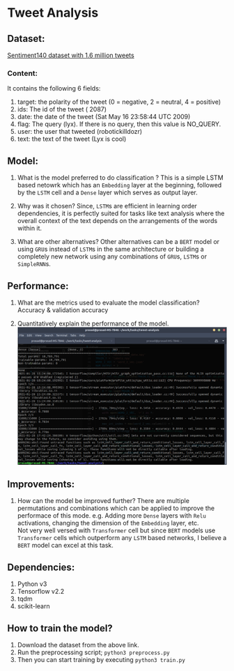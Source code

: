 # Tweet Analysis

## Dataset:
[Sentiment140 dataset with 1.6 million tweets](https://www.kaggle.com/kazanova/sentiment140) 
### Content:
It contains the following 6 fields:

1. target: the polarity of the tweet (0 = negative, 2 = neutral, 4 = positive)
2. ids: The id of the tweet ( 2087)
3. date: the date of the tweet (Sat May 16 23:58:44 UTC 2009)
4. flag: The query (lyx). If there is no query, then this value is NO_QUERY.
5. user: the user that tweeted (robotickilldozr)
6. text: the text of the tweet (Lyx is cool)

## Model:
1. What is the model preferred to do classification ?
This is a simple LSTM based netowrk which has an `Embedding` layer at the beginning, followed by the `LSTM` cell and a `Dense` layer which serves as output layer.

2. Why was it chosen?
Since, `LSTM`s are efficient in learning order dependencies, it is perfectly suited for tasks like text analysis where the overall context of the text depends on the arrangements of the words within it.

3. What are other alternatives?
Other alternatives can be a `BERT` model or using `GRU`s instead of `LSTM`s in the same architecture or building a completely new network using any combinations of `GRU`s, `LSTM`s or `SimpleRNN`s.

## Performance:
1. What are the metrics used to evaluate the model classification?
Accuracy & validation accuracy

2. Quantitatively explain the performance of the model.
![performance](./console.png)

## Improvements:
1. How can the model be improved further?
There are multiple permutations and combinations which can be applied to improve the performace of this mode. e.g. Adding more `Dense` layers with `Relu` activations, changing the dimension of the `Embedding` layer, etc.   
Not very well versed with `Transformer` cell but since `BERT` models use `Transformer` cells which outperform any `LSTM` based networks, I believe a `BERT` model can excel at this task.

## Dependencies:
1. Python v3
2. Tensorflow v2.2
3. tqdm
4. scikit-learn

## How to train the model?
1. Download the dataset from the above link.
2. Run the preprocessing script; `python3 preprocess.py`
3. Then you can start training by executing `python3 train.py`